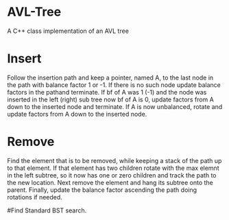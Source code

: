 # AVL-Tree
A C++ class implementation of an AVL tree

# Insert
Follow the insertion path and keep a pointer, named A, to the last node in the path with balance factor 1 or -1. If there is no such node update balance factors in the pathand terminate. If bf of A was 1 (-1) and the node was inserted in the left (right) sub tree now bf of A is 0, update factors from A down to the inserted node and terminate. If A is now unbalanced, rotate and update factors from A down to the inserted node.

# Remove
Find the element that is to be removed, while keeping a stack of the path up to that element. If that element has two children rotate with the max elemnt in the left subtree, so it now has one or zero children and track the path to the new location. Next remove the element and hang its subtree onto the parent. Finally, update the balance factor ascending the path doing rotations if needed. 

#Find
Standard BST search.
